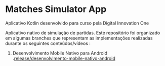 # Matches Simulator App

Aplicativo Kotlin desenvolvido para curso pela Digital Innovation One

Aplicativo nativo de simulação de partidas. Este repositório foi organizado em algumas branches que representam as implementações realizadas durante os seguintes conteúdos/vídeos : 

1. Desenvolvimento Mobile Nativo para Android     
        .[release/desenvolvimento-mobile-nativo-android](https://github.com/Billmetal/matches-simulator-app/tree/release/desenvolvimento-mobile-nativo-android)


